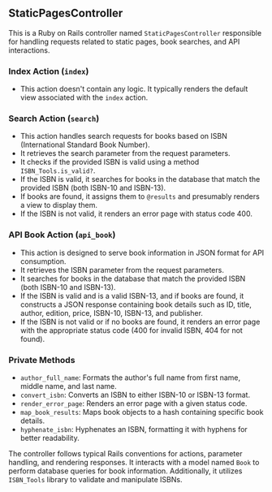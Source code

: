 ## StaticPagesController

This is a Ruby on Rails controller named `StaticPagesController` responsible for handling requests related to static pages, book searches, and API interactions.

### Index Action (`index`)

- This action doesn't contain any logic. It typically renders the default view associated with the `index` action.

### Search Action (`search`)

- This action handles search requests for books based on ISBN (International Standard Book Number).
- It retrieves the search parameter from the request parameters.
- It checks if the provided ISBN is valid using a method `ISBN_Tools.is_valid?`.
- If the ISBN is valid, it searches for books in the database that match the provided ISBN (both ISBN-10 and ISBN-13).
- If books are found, it assigns them to `@results` and presumably renders a view to display them.
- If the ISBN is not valid, it renders an error page with status code 400.

### API Book Action (`api_book`)

- This action is designed to serve book information in JSON format for API consumption.
- It retrieves the ISBN parameter from the request parameters.
- It searches for books in the database that match the provided ISBN (both ISBN-10 and ISBN-13).
- If the ISBN is valid and is a valid ISBN-13, and if books are found, it constructs a JSON response containing book details such as ID, title, author, edition, price, ISBN-10, ISBN-13, and publisher.
- If the ISBN is not valid or if no books are found, it renders an error page with the appropriate status code (400 for invalid ISBN, 404 for not found).

### Private Methods

- `author_full_name`: Formats the author's full name from first name, middle name, and last name.
- `convert_isbn`: Converts an ISBN to either ISBN-10 or ISBN-13 format.
- `render_error_page`: Renders an error page with a given status code.
- `map_book_results`: Maps book objects to a hash containing specific book details.
- `hyphenate_isbn`: Hyphenates an ISBN, formatting it with hyphens for better readability.

The controller follows typical Rails conventions for actions, parameter handling, and rendering responses. It interacts with a model named `Book` to perform database queries for book information. Additionally, it utilizes `ISBN_Tools` library to validate and manipulate ISBNs.
